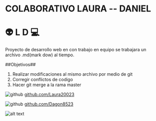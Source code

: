 # COLABORATIVO LAURA -- DANIEL #
# :alien: L D :computer:


Proyecto de desarrollo web en con trabajo en equipo
se trabajara un archivo .md(mark dow) al tiempo.

##Objetivos##

1. Realizar modificaciones al mismo archivo por medio de git
2. Corregir conflictos de codigo
3. Hacer git merge a la rama master

![github](http://i.imgur.com/0o48UoR.png (github icon with padding))
[github.com/Laura20023](https://github.com//)

![github](http://i.imgur.com/0o48UoR.png (github icon with padding))
[github.com/Dagon8523](https://github.com/dulfrey/)


![alt text](img/imagen.png)


